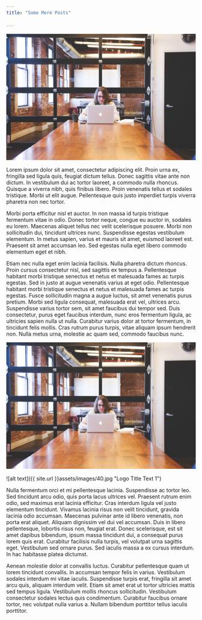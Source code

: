 ```yaml
---
title: "Some More Posts"

---
```



<img src="assets/images/40.jpg">

Lorem ipsum dolor sit amet, consectetur adipiscing elit. Proin urna ex, fringilla sed ligula quis, feugiat dictum tellus. Donec sagittis vitae ante non dictum. In vestibulum dui ac tortor laoreet, a commodo nulla rhoncus. Quisque a viverra nibh, quis finibus libero. Proin venenatis tellus et sodales tristique. Morbi ut elit augue. Pellentesque quis justo imperdiet turpis viverra pharetra non nec tortor.

Morbi porta efficitur nisl et auctor. In non massa id turpis tristique fermentum vitae in odio. Donec tortor neque, congue eu auctor in, sodales eu lorem. Maecenas aliquet tellus nec velit scelerisque posuere. Morbi non sollicitudin dui, tincidunt ultrices nunc. Suspendisse egestas vestibulum elementum. In metus sapien, varius et mauris sit amet, euismod laoreet est. Praesent sit amet accumsan leo. Sed egestas nulla eget libero commodo elementum eget et nibh.

Etiam nec nulla eget enim lacinia facilisis. Nulla pharetra dictum rhoncus. Proin cursus consectetur nisl, sed sagittis ex tempus a. Pellentesque habitant morbi tristique senectus et netus et malesuada fames ac turpis egestas. Sed in justo at augue venenatis varius at eget odio. Pellentesque habitant morbi tristique senectus et netus et malesuada fames ac turpis egestas. Fusce sollicitudin magna a augue luctus, sit amet venenatis purus pretium. Morbi sed ligula consequat, malesuada erat vel, ultrices arcu. Suspendisse varius tortor sem, sit amet faucibus dui tempor sed. Duis consectetur, purus eget faucibus interdum, nunc eros fermentum ligula, ac ultricies sapien nulla ut nulla. Curabitur varius dolor at tortor fermentum, in tincidunt felis mollis. Cras rutrum purus turpis, vitae aliquam ipsum hendrerit non. Nulla metus urna, molestie ac quam sed, commodo faucibus nunc.

<img src="assets/images/40.jpg">

![alt text]({{ site.url }}assets/images/40.jpg "Logo Title Text 1")


Nulla fermentum orci et mi pellentesque lacinia. Suspendisse ac tortor leo. Sed tincidunt arcu odio, quis porta lacus ultrices vel. Praesent rutrum enim odio, sed maximus erat lacinia efficitur. Cras interdum ligula vel justo elementum tincidunt. Vivamus lacinia risus non velit tincidunt, gravida lacinia odio accumsan. Maecenas pulvinar ante id libero venenatis, non porta erat aliquet. Aliquam dignissim vel dui vel accumsan. Duis in libero pellentesque, lobortis risus non, feugiat erat. Donec scelerisque, est sit amet dapibus bibendum, ipsum massa tincidunt dui, a consequat purus lorem quis erat. Curabitur facilisis nulla turpis, vel volutpat urna sagittis eget. Vestibulum sed ornare purus. Sed iaculis massa a ex cursus interdum. In hac habitasse platea dictumst.

Aenean molestie dolor at convallis luctus. Curabitur pellentesque quam ut lorem tincidunt convallis. In accumsan tempor felis in varius. Vestibulum sodales interdum mi vitae iaculis. Suspendisse turpis erat, fringilla sit amet arcu quis, aliquam interdum velit. Etiam sit amet erat ut tortor ultricies mattis sed tempus ligula. Vestibulum mollis rhoncus sollicitudin. Vestibulum consectetur sodales lectus quis condimentum. Curabitur faucibus ornare tortor, nec volutpat nulla varius a. Nullam bibendum porttitor tellus iaculis porttitor.


